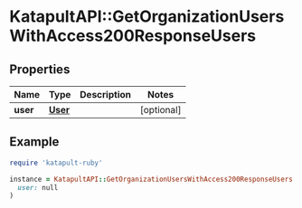 # KatapultAPI::GetOrganizationUsersWithAccess200ResponseUsers

## Properties

| Name | Type | Description | Notes |
| ---- | ---- | ----------- | ----- |
| **user** | [**User**](User.md) |  | [optional] |

## Example

```ruby
require 'katapult-ruby'

instance = KatapultAPI::GetOrganizationUsersWithAccess200ResponseUsers.new(
  user: null
)
```

